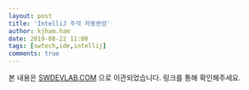 ```yaml
---
layout: post
title: 'IntelliJ 주석 자동완성'
author: kjham.ham
date: 2019-08-22 11:00
tags: [swtech,ide,intellij]
comments: true
---
```


본 내용은 [SWDEVLAB.COM](https://swdevlab.com/55) 으로 이관되었습니다.
링크를 통해 확인해주세요.